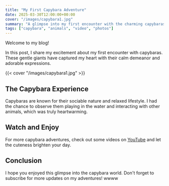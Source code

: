 ```yaml
---
title: "My First Capybara Adventure"
date: 2025-03-30T12:00:00+00:00
cover: "/images/capybara1.jpg"
summary: "A glimpse into my first encounter with the charming capybaras."
tags: ["capybara", "animals", "video", "photos"]
---
```


Welcome to my blog!

In this post, I share my excitement about my first encounter with capybaras. These gentle giants have captured my heart with their calm demeanor and adorable expressions.

{{< cover "/images/capybara1.jpg" >}}

## The Capybara Experience

Capybaras are known for their sociable nature and relaxed lifestyle. I had the chance to observe them playing in the water and interacting with other animals, which was truly heartwarming.

## Watch and Enjoy

For more capybara adventures, check out some videos on [YouTube](https://www.youtube.com) and let the cuteness brighten your day.

## Conclusion

I hope you enjoyed this glimpse into the capybara world. Don't forget to subscribe for more updates on my adventures!   wwww


